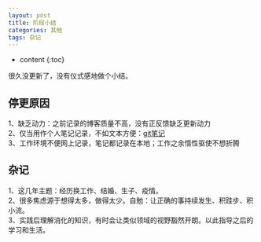 ```yaml
---
layout: post
title: 阶段小结
categories: 其他
tags: 杂记
---
```


* content
{:toc}

很久没更新了，没有仪式感地做个小结。



## 停更原因

1、缺乏动力：之前记录的博客质量不高，没有正反馈缺乏更新动力  
2、仅当用作个人笔记记录，不如文本方便：[git笔记](https://github.com/xiaodongQ/devNoteBackup)  
3、工作环境不便网上记录，笔记都记录在本地；工作之余惰性驱使不想折腾

## 杂记

1、这几年主题：经历换工作、结婚、生子、疫情。  
2、很多焦虑源于想得太多，做得太少。自勉：让正确的事持续发生、积跬步、积小流。  
3、实践后理解消化的知识，有时会让类似领域的视野豁然开朗。以此指导之后的学习和生活。  
